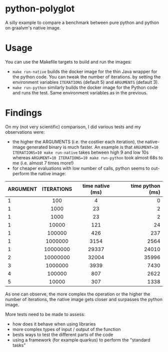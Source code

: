 # python-polyglot
A silly example to compare a benchmark between pure python and python on graalvm's native image.

# Usage
You can use the Makefile targets to build and run the images:
- `make run-native` builds the docker image for the thin Java wrapper for the python code. You can tweak the number of iterations.
by setting the environment variables `ITERATIONS` (default 5) and `ARGUMENTS` (default 3).
- `make run-python` similarly builds the docker image for the Python code and runs the test. Same environment variables as
in the previous.
  
# Findings
On my (not very scientific) comparison, I did various tests and my observations were:
- the higher the ARGUMENTS (i.e. the costlier each iteration), the native-image generated binary is much faster.
An example is that `ARGUMENT=10 ITERATIONS=10 make run-native` takes between high 9 and low 10s whereas `ARGUMENT=10 ITERATIONS=10 make run-python`
took almost 68s to me (i.e. almost 7 times more!)
- for cheaper evaluations with low number of calls, python seems to out-perform the native image:

| ARGUMENT | ITERATIONS | time native (ms) | time python (ms) |
| -------- |:----------:|:----------------:|-----------------:|
| 1        | 100        | 4                | 0                |
| 1        | 1000       | 23               | 2                |
| 1        | 1000       | 23               | 2                |
| 1        | 10000      | 121              | 24               |
| 1        | 100000     | 426              | 237              |
| 1        | 1000000    | 3154             | 2564             |
| 1        | 10000000   | 29337            | 24010            |
| 2        | 10000000   | 32004            | 35996            |
| 3        | 1000000    | 3939             | 7430             |
| 4        | 100000     | 807              | 2622             |
| 5        | 10000      | 307              | 1338             |

As one can observe, the more complex the operation or the higher the number of iterations, the native image gets closer
and surpasses the python image.

More tests need to be made to assess:
- how does it behave when using libraries
- more complex types of input / output of the function
- bests ways to test the different parts of the code
- using a framework (for example quarkus) to perform the "standard tasks"


